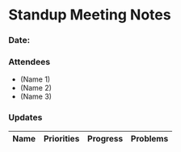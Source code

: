 #   Standup Meeting Notes
### Date:

### Attendees
* (Name 1)
* (Name 2)
* (Name 3)

### Updates

| Name | Priorities | Progress | Problems |    
| ---  |    ---     |    ---   | ---      |


